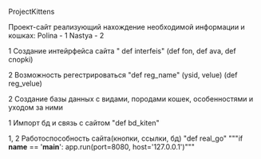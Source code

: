 ProjectKittens

Проект-сайт реализующий нахождение необходимой информации и кошках:
Polina - 1 Nastya - 2

1 Создание интейрфейса сайта " def interfeis" (def fon, def ava, def cnopki)

2 Возможность регестрироваться "def reg_name" (ysid, velue) (def reg_velue)

2 Создание базы данных с видами, породами кошек, особенностями и уходом за ними

1 Импорт бд и связь с сайтом "def bd_kiten"

1, 2 Работоспособность сайта(кнопки, ссылки, бд) "def real_go"
"""if __name__ == '__main__':
    app.run(port=8080, host='127.0.0.1')"""
